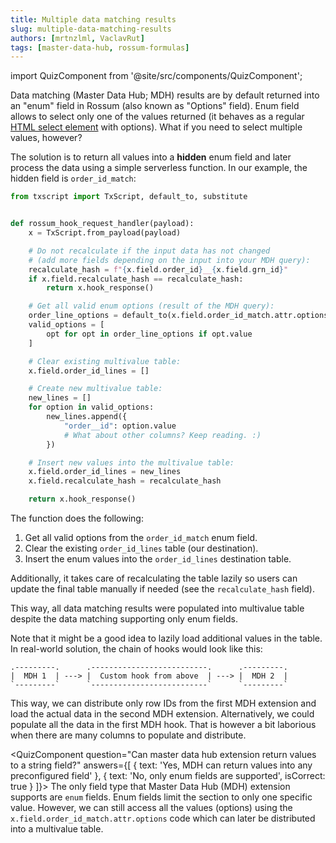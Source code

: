 ```yaml
---
title: Multiple data matching results
slug: multiple-data-matching-results
authors: [mrtnzlml, VaclavRut]
tags: [master-data-hub, rossum-formulas]
---
```


import QuizComponent from '@site/src/components/QuizComponent';

Data matching (Master Data Hub; MDH) results are by default returned into an "enum" field in Rossum (also known as "Options" field). Enum field allows to select only one of the values returned (it behaves as a regular [HTML select element](https://developer.mozilla.org/en-US/docs/Web/HTML/Reference/Elements/select) with options). What if you need to select multiple values, however?

<!-- truncate -->

The solution is to return all values into a **hidden** enum field and later process the data using a simple serverless function. In our example, the hidden field is `order_id_match`:

```python
from txscript import TxScript, default_to, substitute


def rossum_hook_request_handler(payload):
    x = TxScript.from_payload(payload)

    # Do not recalculate if the input data has not changed
    # (add more fields depending on the input into your MDH query):
    recalculate_hash = f"{x.field.order_id}__{x.field.grn_id}"
    if x.field.recalculate_hash == recalculate_hash:
        return x.hook_response()

    # Get all valid enum options (result of the MDH query):
    order_line_options = default_to(x.field.order_id_match.attr.options, [])
    valid_options = [
        opt for opt in order_line_options if opt.value
    ]

    # Clear existing multivalue table:
    x.field.order_id_lines = []

    # Create new multivalue table:
    new_lines = []
    for option in valid_options:
        new_lines.append({
            "order__id": option.value
            # What about other columns? Keep reading. :)
        })

    # Insert new values into the multivalue table:
    x.field.order_id_lines = new_lines
    x.field.recalculate_hash = recalculate_hash

    return x.hook_response()
```

The function does the following:

1. Get all valid options from the `order_id_match` enum field.
2. Clear the existing `order_id_lines` table (our destination).
3. Insert the enum values into the `order_id_lines` destination table.

Additionally, it takes care of recalculating the table lazily so users can update the final table manually if needed (see the `recalculate_hash` field).

This way, all data matching results were populated into multivalue table despite the data matching supporting only enum fields.

Note that it might be a good idea to lazily load additional values in the table. In real-world solution, the chain of hooks would look like this:

```text
.---------.      .--------------------------.      .---------.
|  MDH 1  | ---> |  Custom hook from above  | ---> |  MDH 2  |
`---------`      `--------------------------`      `---------`
```

This way, we can distribute only row IDs from the first MDH extension and load the actual data in the second MDH extension. Alternatively, we could populate all the data in the first MDH hook. That is however a bit laborious when there are many columns to populate and distribute.

<QuizComponent
question="Can master data hub extension return values to a string field?"
answers={[
{ text: 'Yes, MDH can return values into any preconfigured field' },
{ text: 'No, only enum fields are supported', isCorrect: true }
]}>
The only field type that Master Data Hub (MDH) extension supports are `enum` fields. Enum fields limit the section to only one specific value. However, we can still access all the values (options) using the `x.field.order_id_match.attr.options` code which can later be distributed into a multivalue table.
</QuizComponent>
